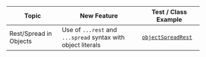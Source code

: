 | Topic                  | New Feature                                                  | Test / Class Example                                 |
|------------------------|--------------------------------------------------------------|------------------------------------------------------|
| Rest/Spread in Objects | Use of `...rest` and `...spread` syntax with object literals | [`objectSpreadRest`](./features/objectSpreadRest.js) |
